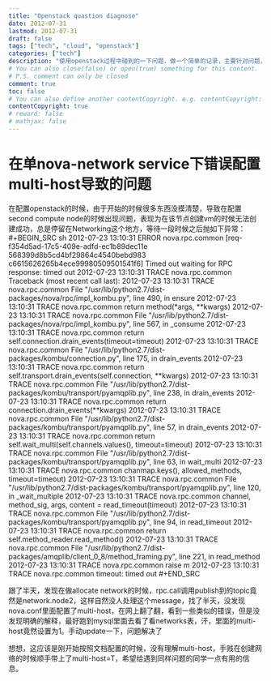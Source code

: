 ```yaml
---
title: "Openstack quastion diagnose"
date: 2012-07-31
lastmod: 2012-07-31
draft: false
tags: ["tech", "cloud", "openstack"]
categories: ["tech"]
description: "使用openstack过程中碰到的一下问题，做一个简单的记录，主要针对问题，不涉及到概念介绍，如果你碰巧碰到同样的问题，希望能让你少走弯路。"
# You can also close(false) or open(true) something for this content.
# P.S. comment can only be closed
comment: true
toc: false
# You can also define another contentCopyright. e.g. contentCopyright: "This is another copyright."
contentCopyright: true
# reward: false
# mathjax: false
---
```

# 在单nova-network service下错误配置multi-host导致的问题

在配置openstack的时候，由于开始的时候很多东西没摸清楚，导致在配置second compute node的时候出现问题，表现为在该节点创建vm的时候无法创建成功，总是停留在Networking这个地方，等待一段时候之后抛如下异常：
#+BEGIN_SRC sh
2012-07-23 13:10:31 ERROR nova.rpc.common [req-f354d5ad-17c5-409e-adfd-ec1b89dec11e 568399d8b5cd4bf29864c4540bebd983 c6615626265b4ece99980509501541f6] Timed out waiting for RPC response: timed out
2012-07-23 13:10:31 TRACE nova.rpc.common Traceback (most recent call last):
2012-07-23 13:10:31 TRACE nova.rpc.common   File "/usr/lib/python2.7/dist-packages/nova/rpc/impl_kombu.py", line 490, in ensure
2012-07-23 13:10:31 TRACE nova.rpc.common     return method(*args, **kwargs)
2012-07-23 13:10:31 TRACE nova.rpc.common   File "/usr/lib/python2.7/dist-packages/nova/rpc/impl_kombu.py", line 567, in _consume
2012-07-23 13:10:31 TRACE nova.rpc.common     return self.connection.drain_events(timeout=timeout)
2012-07-23 13:10:31 TRACE nova.rpc.common   File "/usr/lib/python2.7/dist-packages/kombu/connection.py", line 175, in drain_events
2012-07-23 13:10:31 TRACE nova.rpc.common     return self.transport.drain_events(self.connection, **kwargs)
2012-07-23 13:10:31 TRACE nova.rpc.common   File "/usr/lib/python2.7/dist-packages/kombu/transport/pyamqplib.py", line 238, in drain_events
2012-07-23 13:10:31 TRACE nova.rpc.common     return connection.drain_events(**kwargs)
2012-07-23 13:10:31 TRACE nova.rpc.common   File "/usr/lib/python2.7/dist-packages/kombu/transport/pyamqplib.py", line 57, in drain_events
2012-07-23 13:10:31 TRACE nova.rpc.common     return self.wait_multi(self.channels.values(), timeout=timeout)
2012-07-23 13:10:31 TRACE nova.rpc.common   File "/usr/lib/python2.7/dist-packages/kombu/transport/pyamqplib.py", line 63, in wait_multi
2012-07-23 13:10:31 TRACE nova.rpc.common     chanmap.keys(), allowed_methods, timeout=timeout)
2012-07-23 13:10:31 TRACE nova.rpc.common   File "/usr/lib/python2.7/dist-packages/kombu/transport/pyamqplib.py", line 120, in _wait_multiple
2012-07-23 13:10:31 TRACE nova.rpc.common     channel, method_sig, args, content = read_timeout(timeout)
2012-07-23 13:10:31 TRACE nova.rpc.common   File "/usr/lib/python2.7/dist-packages/kombu/transport/pyamqplib.py", line 94, in read_timeout
2012-07-23 13:10:31 TRACE nova.rpc.common     return self.method_reader.read_method()
2012-07-23 13:10:31 TRACE nova.rpc.common   File "/usr/lib/python2.7/dist-packages/amqplib/client_0_8/method_framing.py", line 221, in read_method
2012-07-23 13:10:31 TRACE nova.rpc.common     raise m
2012-07-23 13:10:31 TRACE nova.rpc.common timeout: timed out
#+END_SRC

跟了半天，发现在做allocate network的时候，rpc.call调用publish到的topic竟然是network.node2，这样自然没人处理这个message，找了半天，没发现nova.conf里面配置了multi-host，在网上翻了翻，看到一些类似的错误，但是没发现明确的解释，最好跑到mysql里面去看了看networks表，汗，里面的multi-host竟然设置为1。手动update一下，问题解决了

想想，这应该是刚开始按照文档配置的时候，没有理解multi-host，手贱在创建网络的时候顺手带上了multi-host=T，希望给遇到同样问题的同学一点有用的信息。
